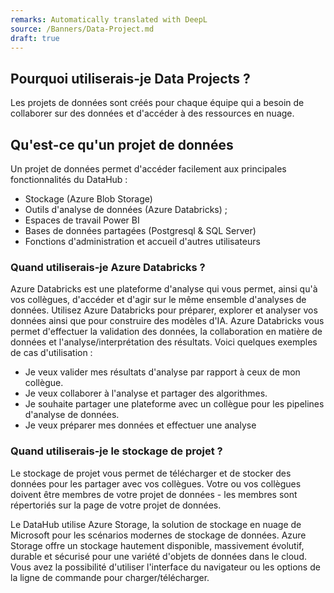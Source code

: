 ```yaml
---
remarks: Automatically translated with DeepL
source: /Banners/Data-Project.md
draft: true
---
```


## Pourquoi utiliserais-je Data Projects ?

Les projets de données sont créés pour chaque équipe qui a besoin de collaborer sur des données et d'accéder à des ressources en nuage.

## Qu'est-ce qu'un projet de données

Un projet de données permet d'accéder facilement aux principales fonctionnalités du DataHub :
- Stockage (Azure Blob Storage)
- Outils d'analyse de données (Azure Databricks) ;
- Espaces de travail Power BI
- Bases de données partagées (Postgresql & SQL Server)
- Fonctions d'administration et accueil d'autres utilisateurs

### Quand utiliserais-je Azure Databricks ?

Azure Databricks est une plateforme d'analyse qui vous permet, ainsi qu'à vos collègues, d'accéder et d'agir sur le même ensemble d'analyses de données. Utilisez Azure Databricks pour préparer, explorer et analyser vos données ainsi que pour construire des modèles d'IA. Azure Databricks vous permet d'effectuer la validation des données, la collaboration en matière de données et l'analyse/interprétation des résultats. Voici quelques exemples de cas d'utilisation :

- Je veux valider mes résultats d'analyse par rapport à ceux de mon collègue.
- Je veux collaborer à l'analyse et partager des algorithmes.
- Je souhaite partager une plateforme avec un collègue pour les pipelines d'analyse de données.
- Je veux préparer mes données et effectuer une analyse

### Quand utiliserais-je le stockage de projet ?

Le stockage de projet vous permet de télécharger et de stocker des données pour les partager avec vos collègues. Votre ou vos collègues doivent être membres de votre projet de données - les membres sont répertoriés sur la page de votre projet de données.

Le DataHub utilise Azure Storage, la solution de stockage en nuage de Microsoft pour les scénarios modernes de stockage de données. Azure Storage offre un stockage hautement disponible, massivement évolutif, durable et sécurisé pour une variété d'objets de données dans le cloud. Vous avez la possibilité d'utiliser l'interface du navigateur ou les options de la ligne de commande pour charger/télécharger.
